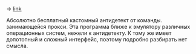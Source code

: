-> [link](https://hydraproxy.com/hydraheaders/)

Абсолютно бесплатный кастомный антидетект от команды. занимающейся прокси. Эта программа ближе к эмулятору различных операционных систем, нежели к антидетекту. К тому же имеет допотопный и сложный интерфейс, поэтому подробно разбирать нет смысла.